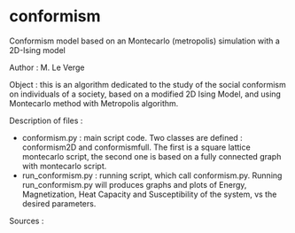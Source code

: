 # conformism
Conformism model based on an Montecarlo (metropolis) simulation with a 2D-Ising model

Author : M. Le Verge

Object : this is an algorithm dedicated to the study of the social conformism on individuals of a society, based on a modified 2D Ising Model, and using Montecarlo method with Metropolis algorithm.

Description of files :
- conformism.py : main script code. Two classes are defined : conformism2D and conformismfull. The first is a square lattice montecarlo script, the second one is based on a fully connected graph with montecarlo script.
- run_conformism.py : running script, which call conformism.py. Running run_conformism.py will produces graphs and plots of Energy, Magnetization, Heat Capacity and Susceptibility of the system, vs the desired parameters.

Sources :
